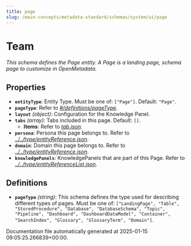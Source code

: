 ```yaml
---
title: page
slug: /main-concepts/metadata-standard/schemas/system/ui/page
---
```


# Team

*This schema defines the Page entity. A Page is a landing page, schema page to customize in OpenMetadata.*

## Properties

- **`entityType`**: Entity Type. Must be one of: `["Page"]`. Default: `"Page"`.
- **`pageType`**: Refer to *[#/definitions/pageType](#definitions/pageType)*.
- **`layout`** *(object)*: Configuration for the Knowledge Panel.
- **`tabs`** *(array)*: Tabs included in this page. Default: `[]`.
  - **Items**: Refer to *[tab.json](#b.json)*.
- **`persona`**: Persona this page belongs to. Refer to *[../../type/entityReference.json](#/../type/entityReference.json)*.
- **`domain`**: Domain this page belongs to. Refer to *[../../type/entityReference.json](#/../type/entityReference.json)*.
- **`knowledgePanels`**: KnowledgePanels that are part of this Page. Refer to *[../../type/entityReferenceList.json](#/../type/entityReferenceList.json)*.
## Definitions

- **`pageType`** *(string)*: This schema defines the type used for describing different types of pages. Must be one of: `["LandingPage", "Table", "StoredProcedure", "Database", "DatabaseSchema", "Topic", "Pipeline", "Dashboard", "DashboardDataModel", "Container", "SearchIndex", "Glossary", "GlossaryTerm", "Domain"]`.


Documentation file automatically generated at 2025-01-15 09:05:25.266839+00:00.
